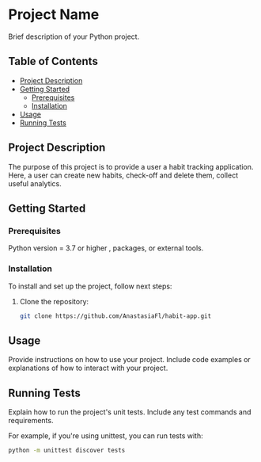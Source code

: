 # Project Name

Brief description of your Python project.

## Table of Contents

- [Project Description](#project-description)
- [Getting Started](#getting-started)
  - [Prerequisites](#prerequisites)
  - [Installation](#installation)
- [Usage](#usage)
- [Running Tests](#running-tests)

## Project Description

The purpose of this project is to provide a user a habit tracking application. Here, a user can create new habits, 
check-off and delete them, collect useful analytics.

## Getting Started

### Prerequisites

Python version = 3.7 or higher
, packages, or external tools.

### Installation

To install and set up the project, follow next steps:

1. Clone the repository:

   ```sh
   git clone https://github.com/AnastasiaFl/habit-app.git

## Usage
Provide instructions on how to use your project. Include code examples or explanations of how to interact with your project.

## Running Tests
Explain how to run the project's unit tests. Include any test commands and requirements.

For example, if you're using unittest, you can run tests with:

   ```sh
   python -m unittest discover tests